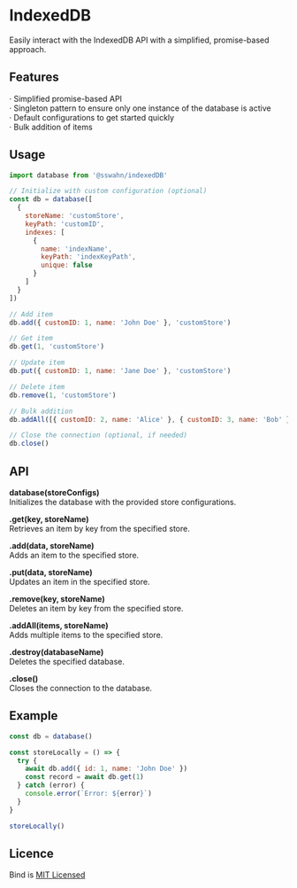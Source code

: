 # IndexedDB
Easily interact with the IndexedDB API with a simplified, promise-based approach.

## Features
  · Simplified promise-based API  
  · Singleton pattern to ensure only one instance of the database is active  
  · Default configurations to get started quickly  
  · Bulk addition of items  

## Usage  

```javascript
import database from '@sswahn/indexedDB'

// Initialize with custom configuration (optional)
const db = database([
  {
    storeName: 'customStore',
    keyPath: 'customID',
    indexes: [
      {
        name: 'indexName',
        keyPath: 'indexKeyPath',
        unique: false
      }
    ]
  }
])

// Add item
db.add({ customID: 1, name: 'John Doe' }, 'customStore')

// Get item
db.get(1, 'customStore')

// Update item
db.put({ customID: 1, name: 'Jane Doe' }, 'customStore')

// Delete item
db.remove(1, 'customStore')

// Bulk addition
db.addAll([{ customID: 2, name: 'Alice' }, { customID: 3, name: 'Bob' }], 'customStore')

// Close the connection (optional, if needed)
db.close()

```

## API  

**database(storeConfigs)**  
Initializes the database with the provided store configurations.  

**.get(key, storeName)**  
Retrieves an item by key from the specified store.

**.add(data, storeName)**  
Adds an item to the specified store.

**.put(data, storeName)**  
Updates an item in the specified store.

**.remove(key, storeName)**  
Deletes an item by key from the specified store.

**.addAll(items, storeName)**  
Adds multiple items to the specified store.

**.destroy(databaseName)**  
Deletes the specified database.

**.close()**  
Closes the connection to the database.

## Example  
```javascript
const db = database()

const storeLocally = () => {
  try {
    await db.add({ id: 1, name: 'John Doe' })
    const record = await db.get(1)
  } catch (error) {
    console.error(`Error: ${error}`)
  }
}

storeLocally()
```

## Licence
Bind is [MIT Licensed](https://github.com/sswahn/bind/blob/main/LICENSE)
